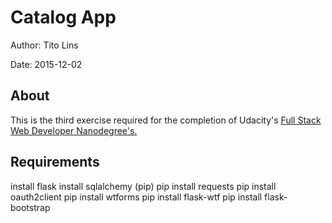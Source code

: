 # Catalog App

Author: Tito Lins

Date: 2015-12-02

## About

This is the third exercise required for the completion of Udacity's [Full Stack Web Developer Nanodegree's.](https://www.udacity.com/course/full-stack-web-developer-nanodegree--nd004)

## Requirements


install flask
install sqlalchemy (pip)
pip install requests
pip install oauth2client
pip install wtforms
pip install flask-wtf
pip install flask-bootstrap
